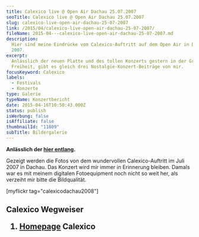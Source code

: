 ```yaml
---
title: Calexico live @ Open Air Dachau 25.07.2007
seoTitle: Calexico live @ Open Air Dachau 25.07.2007
slug: calexico-live-open-air-dachau-25-07-2007
link: /2015/04/calexico-live-open-air-dachau-25-07-2007/
fileName: 2015-04---calexico-live-open-air-dachau-25-07-2007.md
description:
  Hier sind meine Eindrücke vom Calexico-Auftritt auf dem Open Air in Dachau
  2007.
excerpt:
  Anlässlich der neuen Platte und des tollen Konzerts gestern in der Großen
  Freiheit, gibt es gleich drei Nostalgie-Konzert-Beiträge von mir.
focusKeyword: Calexico
labels:
  - Festivals
  - Konzerte
type: Galerie
typeName: Konzertbericht
date: 2015-04-16T10:50:43.000Z
status: publish
isWerbung: false
isAffiliate: false
thumbnailId: "11809"
subTitle: Bildergalerie
---
```


<strong>Anlässlich der
[hier entlang](/2015/04/calexico-edge-of-the-sun-ist-da/). </strong>

Gezeigt werden die Fotos von dem wundervollen Calexico-Auftritt im Juli 2007 in
Dachau. Das Konzert wird mir immer in Erinnerung bleiben. Damals war es mit
meinem digitalen Fotoequipment noch nicht so weit her, als verzeiht mir bitte
die Bildqualität.

[myflickr tag="calexicodachau2008"]

## Calexico Wegweiser<ol><li> [Homepage](/2015/04/calexico-live-open-air-dachau-25-07-2007/) Calexico

[](/2015/03/die-ultimative-vegane-festivalliste)
